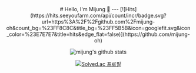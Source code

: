 <div align="center">
  # Hello, I'm Mijung 🙌
  ---
  [![Hits](https://hits.seeyoufarm.com/api/count/incr/badge.svg?url=https%3A%2F%2Fgithub.com%2Fmijung-oh&count_bg=%23FF8C8C&title_bg=%23FF5B5B&icon=googlefit.svg&icon_color=%23E7E7E7&title=hits&edge_flat=false)](https://github.com/mijung-oh)

  ![mijung's github stats](https://github-readme-stats.vercel.app/api?username=mijung-oh&show_icons=true&theme=radical)

  [![Solved.ac
  프로필](http://mazassumnida.wtf/api/v2/generate_badge?boj=ael8548)](https://solved.ac/ael8548)

<!--   
  ### Backend Stack
  <img src="https://img.shields.io/badge/HTML-#6DB33F?style=flat-square&logo=HTML5&logoColor=white"/>
  https://simpleicons.org/?q=spring -->
  
</div>
